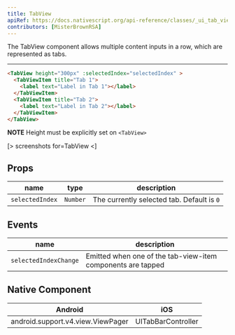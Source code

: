 ```yaml
---
title: TabView
apiRef: https://docs.nativescript.org/api-reference/classes/_ui_tab_view_.tabview
contributors: [MisterBrownRSA]
---
```


The TabView component allows multiple content inputs in a row, which are represented as tabs.

---

```html
<TabView height="300px" :selectedIndex="selectedIndex" >
  <TabViewItem title="Tab 1">
    <label text="Label in Tab 1"></label>
  </TabViewItem>
  <TabViewItem title="Tab 2">
    <label text="Label in Tab 2"></label>
  </TabViewItem>
</TabView>
```

**NOTE** Height must be explicitly set on `<TabView>`

[> screenshots for=TabView <]

## Props

| name | type | description |
|------|------|-------------|
| `selectedIndex` | `Number` | The currently selected tab. Default is `0`

## Events

| name | description |
|------|-------------|
| `selectedIndexChange`| Emitted when one of the tab-view-item components are tapped

## Native Component
| Android | iOS |
|---------|-----|
| android.support.v4.view.ViewPager | UITabBarController